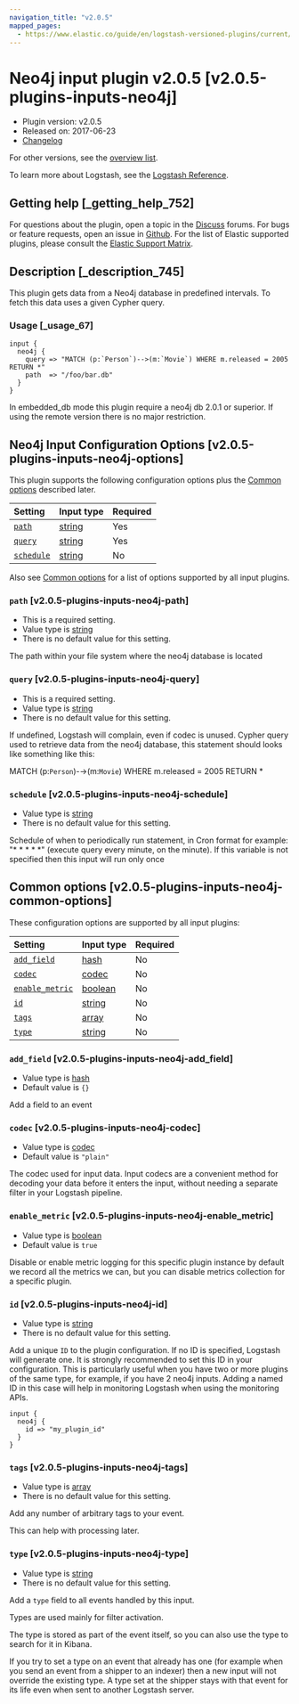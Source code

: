 ```yaml
---
navigation_title: "v2.0.5"
mapped_pages:
  - https://www.elastic.co/guide/en/logstash-versioned-plugins/current/v2.0.5-plugins-inputs-neo4j.html
---
```


# Neo4j input plugin v2.0.5 [v2.0.5-plugins-inputs-neo4j]

* Plugin version: v2.0.5
* Released on: 2017-06-23
* [Changelog](https://github.com/logstash-plugins/logstash-input-neo4j/blob/v2.0.5/CHANGELOG.md)

For other versions, see the [overview list](input-neo4j-index.md).

To learn more about Logstash, see the [Logstash Reference](https://www.elastic.co/guide/en/logstash/current/index.html).

## Getting help [_getting_help_752]

For questions about the plugin, open a topic in the [Discuss](http://discuss.elastic.co) forums. For bugs or feature requests, open an issue in [Github](https://github.com/logstash-plugins/logstash-input-neo4j). For the list of Elastic supported plugins, please consult the [Elastic Support Matrix](https://www.elastic.co/support/matrix#matrix_logstash_plugins).

## Description [_description_745]

This plugin gets data from a Neo4j database in predefined intervals. To fetch this data uses a given Cypher query.

### Usage [_usage_67]

```
input {
  neo4j {
    query => "MATCH (p:`Person`)-->(m:`Movie`) WHERE m.released = 2005 RETURN *"
    path  => "/foo/bar.db"
  }
}
```

In embedded\_db mode this plugin require a neo4j db 2.0.1 or superior. If using the remote version there is no major restriction.

## Neo4j Input Configuration Options [v2.0.5-plugins-inputs-neo4j-options]

This plugin supports the following configuration options plus the [Common options](v2-0-5-plugins-inputs-neo4j.md#v2.0.5-plugins-inputs-neo4j-common-options) described later.

| Setting | Input type | Required |
| :- | :- | :- |
| [`path`](v2-0-5-plugins-inputs-neo4j.md#v2.0.5-plugins-inputs-neo4j-path) | [string](/lsr/value-types.md#string) | Yes |
| [`query`](v2-0-5-plugins-inputs-neo4j.md#v2.0.5-plugins-inputs-neo4j-query) | [string](/lsr/value-types.md#string) | Yes |
| [`schedule`](v2-0-5-plugins-inputs-neo4j.md#v2.0.5-plugins-inputs-neo4j-schedule) | [string](/lsr/value-types.md#string) | No |

Also see [Common options](v2-0-5-plugins-inputs-neo4j.md#v2.0.5-plugins-inputs-neo4j-common-options) for a list of options supported by all input plugins.

### `path` [v2.0.5-plugins-inputs-neo4j-path]

* This is a required setting.
* Value type is [string](/lsr/value-types.md#string)
* There is no default value for this setting.

The path within your file system where the neo4j database is located

### `query` [v2.0.5-plugins-inputs-neo4j-query]

* This is a required setting.
* Value type is [string](/lsr/value-types.md#string)
* There is no default value for this setting.

If undefined, Logstash will complain, even if codec is unused. Cypher query used to retrieve data from the neo4j database, this statement should looks like something like this:

MATCH (p:`Person`)-→(m:`Movie`) WHERE m.released = 2005 RETURN \*

### `schedule` [v2.0.5-plugins-inputs-neo4j-schedule]

* Value type is [string](/lsr/value-types.md#string)
* There is no default value for this setting.

Schedule of when to periodically run statement, in Cron format for example: "\* \* \* \* \*" (execute query every minute, on the minute). If this variable is not specified then this input will run only once

## Common options [v2.0.5-plugins-inputs-neo4j-common-options]

These configuration options are supported by all input plugins:

| Setting | Input type | Required |
| :- | :- | :- |
| [`add_field`](v2-0-5-plugins-inputs-neo4j.md#v2.0.5-plugins-inputs-neo4j-add_field) | [hash](/lsr/value-types.md#hash) | No |
| [`codec`](v2-0-5-plugins-inputs-neo4j.md#v2.0.5-plugins-inputs-neo4j-codec) | [codec](/lsr/value-types.md#codec) | No |
| [`enable_metric`](v2-0-5-plugins-inputs-neo4j.md#v2.0.5-plugins-inputs-neo4j-enable_metric) | [boolean](/lsr/value-types.md#boolean) | No |
| [`id`](v2-0-5-plugins-inputs-neo4j.md#v2.0.5-plugins-inputs-neo4j-id) | [string](/lsr/value-types.md#string) | No |
| [`tags`](v2-0-5-plugins-inputs-neo4j.md#v2.0.5-plugins-inputs-neo4j-tags) | [array](/lsr/value-types.md#array) | No |
| [`type`](v2-0-5-plugins-inputs-neo4j.md#v2.0.5-plugins-inputs-neo4j-type) | [string](/lsr/value-types.md#string) | No |

### `add_field` [v2.0.5-plugins-inputs-neo4j-add_field]

* Value type is [hash](/lsr/value-types.md#hash)
* Default value is `{}`

Add a field to an event

### `codec` [v2.0.5-plugins-inputs-neo4j-codec]

* Value type is [codec](/lsr/value-types.md#codec)
* Default value is `"plain"`

The codec used for input data. Input codecs are a convenient method for decoding your data before it enters the input, without needing a separate filter in your Logstash pipeline.

### `enable_metric` [v2.0.5-plugins-inputs-neo4j-enable_metric]

* Value type is [boolean](/lsr/value-types.md#boolean)
* Default value is `true`

Disable or enable metric logging for this specific plugin instance by default we record all the metrics we can, but you can disable metrics collection for a specific plugin.

### `id` [v2.0.5-plugins-inputs-neo4j-id]

* Value type is [string](/lsr/value-types.md#string)
* There is no default value for this setting.

Add a unique `ID` to the plugin configuration. If no ID is specified, Logstash will generate one. It is strongly recommended to set this ID in your configuration. This is particularly useful when you have two or more plugins of the same type, for example, if you have 2 neo4j inputs. Adding a named ID in this case will help in monitoring Logstash when using the monitoring APIs.

```
input {
  neo4j {
    id => "my_plugin_id"
  }
}
```

### `tags` [v2.0.5-plugins-inputs-neo4j-tags]

* Value type is [array](/lsr/value-types.md#array)
* There is no default value for this setting.

Add any number of arbitrary tags to your event.

This can help with processing later.

### `type` [v2.0.5-plugins-inputs-neo4j-type]

* Value type is [string](/lsr/value-types.md#string)
* There is no default value for this setting.

Add a `type` field to all events handled by this input.

Types are used mainly for filter activation.

The type is stored as part of the event itself, so you can also use the type to search for it in Kibana.

If you try to set a type on an event that already has one (for example when you send an event from a shipper to an indexer) then a new input will not override the existing type. A type set at the shipper stays with that event for its life even when sent to another Logstash server.
